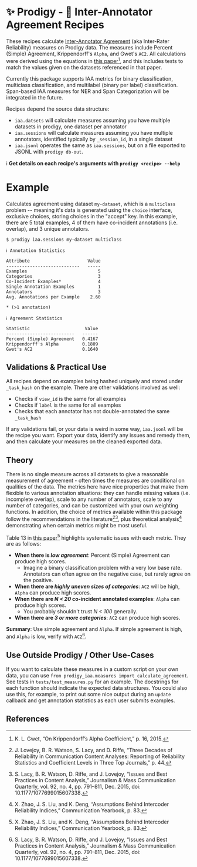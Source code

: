 # ✨ Prodigy - 🤝 Inter-Annotator Agreement Recipes 

These recipes calculate [Inter-Annotator Agreement](https://en.wikipedia.org/wiki/Inter-rater_reliability) (aka Inter-Rater Reliability) measures on Prodigy data. The measures include Percent (Simple) Agreement, Krippendorff's `Alpha`, and Gwet's `AC2`. All calculations were derived using the equations in [this paper](https://agreestat.com/papers/onkrippendorffalpha_rev10052015.pdf)[^1], and this includes tests to match the values given on the datasets referenced in that paper. 

Currently this package supports IAA metrics for binary classification, multiclass classification, and multilabel (binary per label) classification. Span-based IAA measures for NER and Span Categorization will be integrated in the future.

Recipes depend the source data structure:
- `iaa.datsets` will calculate measures assuming you have multiple datasets in prodigy, one dataset per annotator
- `iaa.sessions` will calculate measures assuming you have multiple annotators, identified typically by `_session_id`, in a single dataset
- `iaa.jsonl` operates the same as `iaa.sessions`, but on a file exported to JSONL with `prodigy db-out`.

ℹ️ **Get details on each recipe's arguments with `prodigy <recipe> --help`**

# Example

Calculates agreement using dataset `my-dataset`, which is a `multiclass` problem -- meaning it's data is generated using the `choice` interface, exclusive choices, storing choices in the "accept" key. In this example, there are 5 total examples, 4 of them have co-incident annotations (i.e. overlap), and 3 unique annotators.

```
$ prodigy iaa.sessions my-dataset multiclass

ℹ Annotation Statistics

Attribute                      Value
----------------------------   -----
Examples                           5
Categories                         3
Co-Incident Examples*              4
Single Annotation Examples         1
Annotators                         3
Avg. Annotations per Example    2.60

* (>1 annotation)

ℹ Agreement Statistics

Statistic                     Value
--------------------------   ------
Percent (Simple) Agreement   0.4167
Krippendorff's Alpha         0.1809
Gwet's AC2                   0.1640
```

## Validations & Practical Use

All recipes depend on examples being hashed uniquely and stored under `_task_hash` on the example. There are other validations involved as well:
- Checks if `view_id` is the same for all examples
- Checks if `label` is the same for all examples
- Checks that each annotator has not double-annotated the same `_task_hash`

If any validations fail, or your data is weird in some way, `iaa.jsonl` will be the recipe you want. Export your data, identify any issues and remedy them, and then calculate your measures on the cleaned exported data.


## Theory

There is no single measure across all datasets to give a reasonable measurement of agreement - often times the measures are conditional on qualities of the data. The metrics here have nice properties that make them flexible to various annotation situations: they can handle missing values (i.e. incomplete overlap), scale to any number of annotators, scale to any number of categories, and can be customized with your own weighting functions. In addition, the choice of metrics available within this package follow the recommendations in the literature[^2][^3], plus theoretical analysis[^4] demonstrating when certain metrics might be most useful.

Table 13 in [this paper](https://scholar.google.com/scholar?cluster=17269958574032994585&hl=en&as_sdt=0,34&as_vis=1)[^4] highlights systematic issues with each metric. They are as follows:

- **When there is _low agreement_**: Percent (Simple) Agreement can produce high scores.
  - Imagine a binary classification problem with a very low base rate. Annotators can often agree on the negative case, but rarely agree on the positive.
- **When there are _highly uneven sizes of categories_**: `AC2` will be high, `Alpha` can produce high scores.
- **When there are _N < 20_ co-incident annotated examples**: `Alpha` can produce high scores.
  - You probably shouldn't trust _N < 100_ generally.
- **When there are _3 or more categories_**: `AC2` can produce high scores.

**Summary**: Use simple agreement and `Alpha`. If simple agreement is high, and `Alpha` is low, verify with `AC2`[^3]. 

## Use Outside Prodigy / Other Use-Cases

If you want to calculate these measures in a custom script on your own data, you can use `from prodigy_iaa.measures import calculate_agreement`. See tests in `tests/test_measures.py` for an example. The docstrings for each function should indicate the expected data structures. You could also use this, for example, to print out some nice output during an `update` callback and get annotation statistics as each user submits examples.

## References


[^1]: K. L. Gwet, “On Krippendorff’s Alpha Coefficient,” p. 16, 2015.
[^2]: J. Lovejoy, B. R. Watson, S. Lacy, and D. Riffe, “Three Decades of Reliability in Communication Content Analyses: Reporting of Reliability Statistics and Coefficient Levels in Three Top Journals,” p. 44.
[^3]: S. Lacy, B. R. Watson, D. Riffe, and J. Lovejoy, “Issues and Best Practices in Content Analysis,” Journalism & Mass Communication Quarterly, vol. 92, no. 4, pp. 791–811, Dec. 2015, doi: 10.1177/1077699015607338.
[^4]: X. Zhao, J. S. Liu, and K. Deng, “Assumptions Behind Intercoder Reliability Indices,” Communication Yearbook, p. 83.
